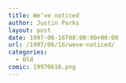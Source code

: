 ```yaml
---
title: We’ve noticed
author: Justin Parks
layout: post
date: 1997-06-16T08:00:00+00:00
url: /1997/06/16/weve-noticed/
categories:
  - Old
comic: 19970616.png
---
```

